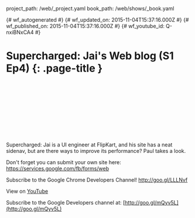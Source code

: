 project_path: /web/_project.yaml
book_path: /web/shows/_book.yaml

{# wf_autogenerated #}
{# wf_updated_on: 2015-11-04T15:37:16.000Z #}
{# wf_published_on: 2015-11-04T15:37:16.000Z #}
{# wf_youtube_id: Q-nxiBNxCA4 #}

# Supercharged: Jai&#x27;s Web blog (S1 Ep4) {: .page-title }


<div class="video-wrapper">
  <iframe class="devsite-embedded-youtube-video" data-video-id="Q-nxiBNxCA4"
          data-autohide="1" data-showinfo="0" frameborder="0" allowfullscreen>
  </iframe>
</div>

Supercharged: Jai is a UI engineer at FlipKart, and his site has a neat sidenav, but are there ways to improve its performance? Paul takes a look.

Don&#x27;t forget you can submit your own site here: https://services.google.com/fb/forms/web

Subscribe to the Google Chrome Developers Channel! http://goo.gl/LLLNvf

View on [YouTube](https://youtu.be/Q-nxiBNxCA4)

Subscribe to the Google Developers channel at: [http://goo.gl/mQyv5L](http://goo.gl/mQyv5L)
